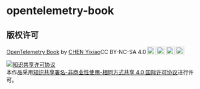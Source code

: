 # opentelemetry-book


## 版权许可 

<p xmlns:dct="http://purl.org/dc/terms/" xmlns:cc="http://creativecommons.org/ns#" class="license-text"><a rel="cc:attributionURL" href="https://github.com/tensorchen/opentelemetry-book"><span rel="dct:title">OpenTelemetry Book</span></a> by <a rel="cc:attributionURL" href="https://github.com/tensorchen"><span rel="cc:attributionName">CHEN Yixiao</span></a>CC BY-NC-SA 4.0<a href="https://creativecommons.org/licenses/by-nc-sa/4.0"><img style="height:22px!important;margin-left: 3px;vertical-align:text-bottom;" src="https://mirrors.creativecommons.org/presskit/icons/cc.svg/?ref=chooser-v1" /><img  style="height:22px!important;margin-left: 3px;vertical-align:text-bottom;" src="https://mirrors.creativecommons.org/presskit/icons/by.svg/?ref=chooser-v1" /><img  style="height:22px!important;margin-left: 3px;vertical-align:text-bottom;" src="https://mirrors.creativecommons.org/presskit/icons/nc.svg/?ref=chooser-v1" /><img  style="height:22px!important;margin-left: 3px;vertical-align:text-bottom;" src="https://mirrors.creativecommons.org/presskit/icons/sa.svg/?ref=chooser-v1" /></a></p>

<a rel="license" href="http://creativecommons.org/licenses/by-nc-sa/4.0/"><img alt="知识共享许可协议" style="border-width:0" src="https://i.creativecommons.org/l/by-nc-sa/4.0/88x31.png" /></a><br />本作品采用<a rel="license" href="http://creativecommons.org/licenses/by-nc-sa/4.0/">知识共享署名-非商业性使用-相同方式共享 4.0 国际许可协议</a>进行许可。
